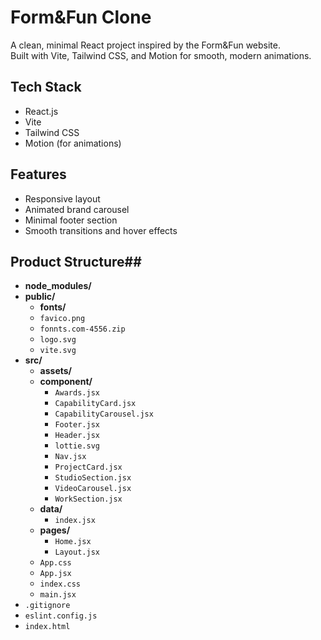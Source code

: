 # Form&Fun Clone

A clean, minimal React project inspired by the Form&Fun website.  
Built with Vite, Tailwind CSS, and Motion for smooth, modern animations.

## Tech Stack
- React.js  
- Vite  
- Tailwind CSS  
- Motion (for animations)

## Features
- Responsive layout  
- Animated brand carousel  
- Minimal footer section  
- Smooth transitions and hover effects  

## Product Structure##
- **node_modules/**  
- **public/**
  - **fonts/**
  - `favico.png`
  - `fonnts.com-4556.zip`
  - `logo.svg`
  - `vite.svg`
- **src/**
  - **assets/**
  - **component/**
    - `Awards.jsx`
    - `CapabilityCard.jsx`
    - `CapabilityCarousel.jsx`
    - `Footer.jsx`
    - `Header.jsx`
    - `lottie.svg`
    - `Nav.jsx`
    - `ProjectCard.jsx`
    - `StudioSection.jsx`
    - `VideoCarousel.jsx`
    - `WorkSection.jsx`
  - **data/**
    - `index.jsx`
  - **pages/**
    - `Home.jsx`
    - `Layout.jsx`
  - `App.css`
  - `App.jsx`
  - `index.css`
  - `main.jsx`
- `.gitignore`
- `eslint.config.js`
- `index.html`
